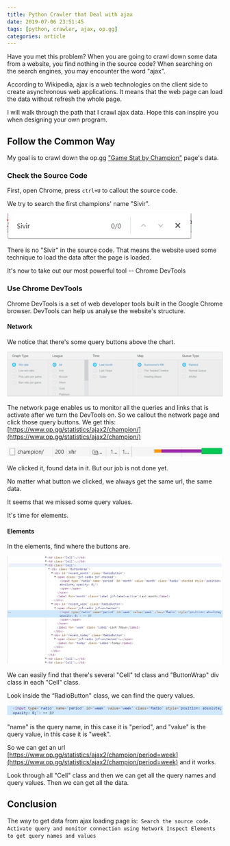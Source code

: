 ```yaml
---
title: Python Crawler that Deal with ajax
date: 2019-07-06 23:51:45
tags: [python, crawler, ajax, op.gg]
categories: article
---
```

Have you met this problem? When you are going to crawl down some data from a website, you find nothing in the source code? When searching on the search engines, you may encounter the word "ajax". 

According to Wikipedia, ajax is a web technologies on the client side to create asynchronous web applications. It means that the web page can load the data without refresh the whole page.

I will walk through the path that I crawl ajax data. Hope this can inspire you when designing your own program.

## Follow the Common Way
My goal is to crawl down the op.gg ["Game Stat by Champion"](https://www.op.gg/statistics/champion/) page's data.

### Check the Source Code
First, open Chrome, press `ctrl+U` to callout the source code.

We try to search the first champions' name "Sivir". 

![源码截图](ajax/1.jpg)

There is no "Sivir" in the source code. That means the website used some technique to load the data after the page is loaded.

It's now to take out our most powerful tool -- Chrome DevTools

### Use Chrome DevTools 
Chrome DevTools is a set of web developer tools built in the Google Chrome browser. DevTools can help us analyse the website's structure.

#### Network
We notice that there's some query buttons above the chart.

![](ajax/2.jpg)

The network page enables us to monitor all the queries and links that is activate after we turn the DevTools on. So we callout the network page and click those query buttons. We get this: [https://www.op.gg/statistics/ajax2/champion/](https://www.op.gg/statistics/ajax2/champion/)

![](ajax/3.jpg)

We clicked it, found data in it. But our job is not done yet.

No matter what button we clicked, we always get the same url, the same data.

It seems that we missed some query values.

It's time for elements.

#### Elements
In the elements, find where the buttons are.

![](ajax/4.jpg)

We can easily find that there's several "Cell" td class and "ButtonWrap" div class in each "Cell" class.

Look inside the “RadioButton" class, we can find the query values.

![](ajax/5.jpg)

"name" is the query name, in this case it is "period", and "value" is the query value, in this case it is "week".

So we can get an url [https://www.op.gg/statistics/ajax2/champion/period=week](https://www.op.gg/statistics/ajax2/champion/period=week) and it works.

Look through all "Cell" class and then we can get all the query names and query values. Then we can get all the data.

## Conclusion

The way to get data from ajax loading page is:```
    Search the source code.
    Activate query and monitor connection using Network
    Inspect Elements to get query names and values```